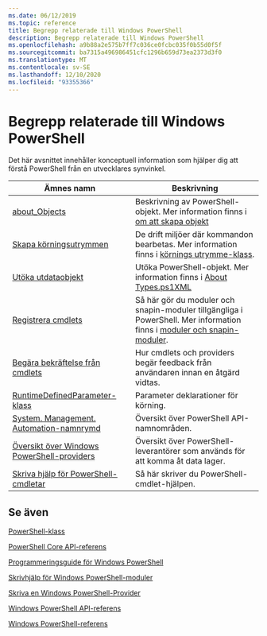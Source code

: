 ```yaml
---
ms.date: 06/12/2019
ms.topic: reference
title: Begrepp relaterade till Windows PowerShell
description: Begrepp relaterade till Windows PowerShell
ms.openlocfilehash: a9b88a2e575b7ff7c036ce0fcbc035f0b55d0f5f
ms.sourcegitcommit: ba7315a496986451cfc1296b659d73ea2373d3f0
ms.translationtype: MT
ms.contentlocale: sv-SE
ms.lasthandoff: 12/10/2020
ms.locfileid: "93355366"
---
```

# <a name="windows-powershell-concepts"></a>Begrepp relaterade till Windows PowerShell

Det här avsnittet innehåller konceptuell information som hjälper dig att förstå PowerShell från en utvecklares synvinkel.

|Ämnes namn|Beskrivning|
|----------------|-----------------|
|[about_Objects](/powershell/module/microsoft.powershell.core/about/about_objects)|Beskrivning av PowerShell-objekt. Mer information finns i [om att skapa objekt](/powershell/module/microsoft.powershell.core/about/about_object_creation)|
|[Skapa körningsutrymmen](../hosting/creating-runspaces.md)|De drift miljöer där kommandon bearbetas. Mer information finns i [körnings utrymme-klass](/dotnet/api/system.management.automation.runspaces.runspace).|
|[Utöka utdataobjekt](../cmdlet/extending-output-objects.md)|Utöka PowerShell-objekt. Mer information finns i [About Types.ps1XML](/powershell/module/microsoft.powershell.core/about/about_types.ps1xml)|
|[Registrera cmdlets](../cmdlet/registering-cmdlets.md)|Så här gör du moduler och snapin-moduler tillgängliga i PowerShell. Mer information finns i [moduler och snapin-moduler](../cmdlet/modules-and-snap-ins.md).|
|[Begära bekräftelse från cmdlets](../cmdlet/requesting-confirmation-from-cmdlets.md)|Hur cmdlets och providers begär feedback från användaren innan en åtgärd vidtas.|
|[RuntimeDefinedParameter-klass](/dotnet/api/system.management.automation.runtimedefinedparameter)|Parameter deklarationer för körning.|
|[System. Management. Automation-namnrymd](/dotnet/api/System.Management.Automation)|Översikt över PowerShell API-namnområden.|
|[Översikt över Windows PowerShell-providers](../provider/windows-powershell-provider-overview.md)|Översikt över PowerShell-leverantörer som används för att komma åt data lager.|
|[Skriva hjälp för PowerShell-cmdletar](../help/writing-help-for-windows-powershell-cmdlets.md)|Så här skriver du PowerShell-cmdlet-hjälpen.|

## <a name="see-also"></a>Se även

[PowerShell-klass](/dotnet/api/system.management.automation.powershell)

[PowerShell Core API-referens](/dotnet/api/?view=pscore-6.2.0&preserve-view=true)

[Programmeringsguide för Windows PowerShell](windows-powershell-programmer-s-guide.md)

[Skrivhjälp för Windows PowerShell-moduler](../module/writing-help-for-windows-powershell-modules.md)

[Skriva en Windows PowerShell-Provider](../provider/writing-a-windows-powershell-provider.md)

[Windows PowerShell API-referens](/dotnet/api/?view=powershellsdk-1.1.0&preserve-view=true)

[Windows PowerShell-referens](../windows-powershell-reference.md)
